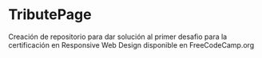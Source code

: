 # TributePage
Creación de repositorio para dar solución al primer desafio para la certificación en Responsive Web Design disponible en FreeCodeCamp.org

